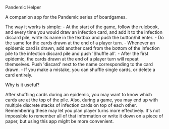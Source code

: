 Pandemic Helper

A companion app for the Pandemic series of boardgames.

The way it works is simple:
    - At the start of the game, follow the rulebook, and every time you would draw an infection card, and add it to the infection discard pile, write its name in the textbox and push the button/hit enter.
    - Do the same for the cards drawn at the end of a player turn.
    - Whenever an epidemic card is drawn, add another card from the bottom of the infection pile to the infection discard pile and push 'Shuffle all'.
    - After the first epidemic, the cards drawn at the end of a player turn will repeat themselves. Push 'discard' next to the name corresponding to the card drawn.
    - If you make a mistake, you can shuffle single cards, or delete a card entirely.

Why is it useful?

After shuffling cards during an epidemic, you may want to know which cards are at the top of the pile.
Also, during a game, you may end up with multiple discrete stacks of infection cards on top of each other.
Remembering these may let you plan player turns more effectively. It's not impossible to remember all of that information or write it down on a piece of paper, but using this app might be more convenient.